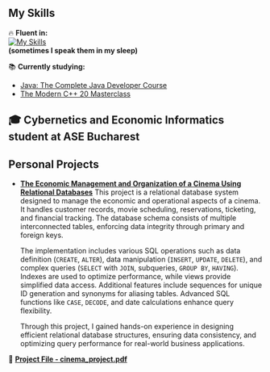 ## My Skills  

🔥 **Fluent in:**  
[![My Skills](https://skillicons.dev/icons?i=java,python,c,cpp,cs)](https://skillicons.dev)  
**(sometimes I speak them in my sleep)**  

📚 **Currently studying:**  
- [Java: The Complete Java Developer Course](https://www.udemy.com/course/java-the-complete-java-developer-course/learn/lecture/34999022?start=0#overview)  
- [The Modern C++ 20 Masterclass](https://www.udemy.com/course/the-modern-cpp-20-masterclass/learn/lecture/18982960?start=0#overview)  

## 🎓 **Cybernetics and Economic Informatics student at ASE Bucharest**  

## Personal Projects  

- **[The Economic Management and Organization of a Cinema Using Relational Databases](cinema_project.pdf)**
     This project is a relational database system designed to manage the economic and operational aspects of a cinema. It handles customer records, movie scheduling, reservations, ticketing, and financial tracking. The database schema consists of multiple interconnected tables, enforcing data integrity through primary and foreign keys.  

    The implementation includes various SQL operations such as data definition (`CREATE`, `ALTER`), data manipulation (`INSERT`, `UPDATE`, `DELETE`), and complex queries (`SELECT` with `JOIN`, subqueries, `GROUP BY`, `HAVING`). Indexes are used to optimize performance, while views provide simplified data access. Additional features include sequences for unique ID generation and synonyms for aliasing tables. Advanced SQL functions like `CASE`, `DECODE`, and date calculations enhance query flexibility.  

    Through this project, I gained hands-on experience in designing efficient relational database structures, ensuring data consistency, and optimizing query performance for real-world business applications.  

📎 **[Project File - cinema_project.pdf](cinema_project.pdf)**  
